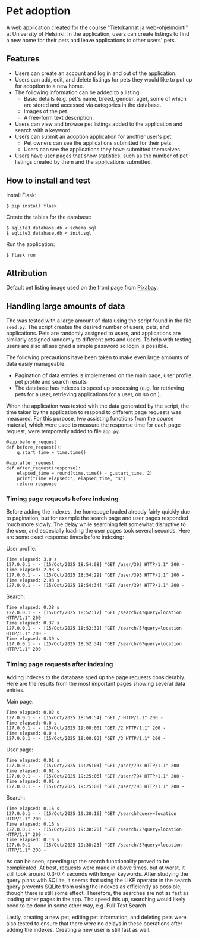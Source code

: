# Pet adoption

A web application created for the course "Tietokannat ja web-ohjelmointi" at University of Helsinki. In the application, users can create listings to find a new home for their pets and leave applications to other users' pets.

## Features

* Users can create an account and log in and out of the application.
* Users can add, edit, and delete listings for pets they would like to put up for adoption to a new home.
* The following information can be added to a listing:
    * Basic details (e.g. pet's name, breed, gender, age), some of which are stored and accessed via categories in the database.
    * Images of the pet.
    * A free-form text description.
* Users can view and browse pet listings added to the application and search with a keyword.
* Users can submit an adoption application for another user's pet.
    * Pet owners can see the applications submitted for their pets.
    * Users can see the applications they have submitted themselves.
* Users have user pages that show statistics, such as the number of pet listings created by them and the applications submitted.

## How to install and test

Install Flask:
```
$ pip install flask
```

Create the tables for the database:
```
$ sqlite3 database.db < schema.sql
$ sqlite3 database.db < init.sql
```

Run the application:
```
$ flask run
```

## Attribution

Default pet listing image used on the front page from [Pixabay](https://pixabay.com/illustrations/pawprints-paw-prints-paw-animal-2919733/).

## Handling large amounts of data

The was tested with a large amount of data using the script found in the file ```seed.py```. The script creates the desired number of users, pets, and applications. Pets are randomly assigned to users, and applications are similarly assigned randomly to different pets and users. To help with testing, users are also all assigned a simple password so login is possible.

The following precautions have been taken to make even large amounts of data easily manageable:
* Pagination of data entries is implemented on the main page, user profile, pet profile and search results
* The database has indexes to speed up processing (e.g. for retrieving pets for a user, retrieving applications for a user, on so on.).

When the application was tested with the data generated by the script, the time taken by the application to respond to different page requests was measured. For this purpose, two assisting functions from the course material, which were used to measure the response time for each page request, were temporarily added to file ```app.py```.

```
@app.before_request
def before_request():
    g.start_time = time.time()
```

```
@app.after_request
def after_request(response):
    elapsed_time = round(time.time() - g.start_time, 2)
    print("Time elapsed:", elapsed_time, "s")
    return response
```

### Timing page requests before indexing
Before adding the indexes, the homepage loaded already fairly quickly due to pagination, but for example the search page and user pages responded much more slowly. The delay while searching felt somewhat disruptive to the user, and especially loading the user pages took several seconds. Here are some exact response times before indexing:

User profile:
```
Time elapsed: 3.0 s
127.0.0.1 - - [15/Oct/2025 18:54:08] "GET /user/392 HTTP/1.1" 200 -
Time elapsed: 2.93 s
127.0.0.1 - - [15/Oct/2025 18:54:29] "GET /user/393 HTTP/1.1" 200 -
Time elapsed: 2.93 s
127.0.0.1 - - [15/Oct/2025 18:54:34] "GET /user/394 HTTP/1.1" 200 -
```

Search:
```
Time elapsed: 0.38 s
127.0.0.1 - - [15/Oct/2025 18:52:17] "GET /search/4?query=location HTTP/1.1" 200 -
Time elapsed: 0.37 s
127.0.0.1 - - [15/Oct/2025 18:52:32] "GET /search/5?query=location HTTP/1.1" 200 -
Time elapsed: 0.39 s
127.0.0.1 - - [15/Oct/2025 18:52:34] "GET /search/6?query=location HTTP/1.1" 200 -
```

### Timing page requests after indexing
Adding indexes to the database sped up the page requests considerably. Here are the results from the most important pages showing several data entries.

Main page:
```
Time elapsed: 0.02 s
127.0.0.1 - - [15/Oct/2025 18:59:54] "GET / HTTP/1.1" 200 -
Time elapsed: 0.0 s
127.0.0.1 - - [15/Oct/2025 19:00:00] "GET /2 HTTP/1.1" 200 -
Time elapsed: 0.0 s
127.0.0.1 - - [15/Oct/2025 19:00:03] "GET /3 HTTP/1.1" 200 -
```

User page:
```
Time elapsed: 0.01 s
127.0.0.1 - - [15/Oct/2025 19:25:03] "GET /user/793 HTTP/1.1" 200 -
Time elapsed: 0.01 s
127.0.0.1 - - [15/Oct/2025 19:25:06] "GET /user/794 HTTP/1.1" 200 -
Time elapsed: 0.01 s
127.0.0.1 - - [15/Oct/2025 19:25:08] "GET /user/795 HTTP/1.1" 200 -
```

Search:
```
Time elapsed: 0.16 s
127.0.0.1 - - [15/Oct/2025 19:38:16] "GET /search?query=location HTTP/1.1" 200 -
Time elapsed: 0.16 s
127.0.0.1 - - [15/Oct/2025 19:38:20] "GET /search/2?query=location HTTP/1.1" 200 -
Time elapsed: 0.16 s
127.0.0.1 - - [15/Oct/2025 19:38:23] "GET /search/3?query=location HTTP/1.1" 200 -
```

As can be seen, speeding up the search functionality proved to be complicated. At best, requests were made in above times, but at worst, it still took around 0.3-0.4 seconds with longer keywords. After studying the query plans with SQLite, it seems that using the LIKE operator in the search query prevents SQLite from using the indexes as efficiently as possible, though there is still some effect. Therefore, the searches are not as fast as loading other pages in the app. Tho speed this up, searching would likely beed to be done in some other way, e.g. Full-Text Search.

Lastly, creating a new pet, editing pet information, and deleting pets were also tested to ensure that there were no delays in these operations after adding the indexes. Creating a new user is still fast as well.